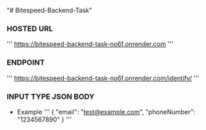 "# Bitespeed-Backend-Task" 


### HOSTED URL 
'''
https://bitespeed-backend-task-no6f.onrender.com
'''

### ENDPOINT 
'''
https://bitespeed-backend-task-no6f.onrender.com/identify/
'''

### INPUT TYPE JSON BODY
- Example
'''
{
  "email": "test@example.com",
  "phoneNumber": "1234567890"
}
'''